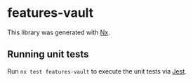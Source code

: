 # features-vault

This library was generated with [Nx](https://nx.dev).

## Running unit tests

Run `nx test features-vault` to execute the unit tests via [Jest](https://jestjs.io).

